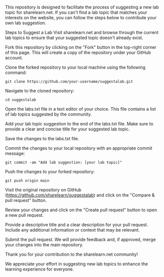 This repository is designed to facilitate the process of suggesting a new lab topic for sharelearn.net. If you can't find a lab topic that matches your interests on the website, you can follow the steps below to contribute your own lab suggestion.

Steps to Suggest a Lab
Visit sharelearn.net and browse through the current lab topics to ensure that your suggested topic doesn't already exist.

Fork this repository by clicking on the "Fork" button in the top-right corner of this page. This will create a copy of the repository under your GitHub account.

Clone the forked repository to your local machine using the following command:

```
git clone https://github.com/your-username/suggestalab.git
```

Navigate to the cloned repository:

```
cd suggestalab
```

Open the labs.txt file in a text editor of your choice. This file contains a list of lab topics suggested by the community.

Add your lab topic suggestion to the end of the labs.txt file. Make sure to provide a clear and concise title for your suggested lab topic.

Save the changes to the labs.txt file.

Commit the changes to your local repository with an appropriate commit message:

```
git commit -am "Add lab suggestion: [your lab topic]"
```

Push the changes to your forked repository:

```
git push origin main
```

Visit the original repository on GitHub (https://github.com/sharelearn/suggestalab) and click on the "Compare & pull request" button.

Review your changes and click on the "Create pull request" button to open a new pull request.

Provide a descriptive title and a clear description for your pull request. Include any additional information or context that may be relevant.

Submit the pull request. We will provide feedback and, if approved, merge your changes into the main repository.

Thank you for your contribution to the sharelearn.net community! 

We appreciate your effort in suggesting new lab topics to enhance the learning experience for everyone.
